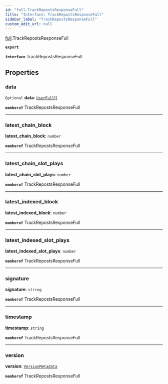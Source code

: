 ```yaml
---
id: "full.TrackRepostsResponseFull"
title: "Interface: TrackRepostsResponseFull"
sidebar_label: "TrackRepostsResponseFull"
custom_edit_url: null
---
```


[full](../namespaces/full.md).TrackRepostsResponseFull

**`export`**

**`interface`** TrackRepostsResponseFull

## Properties

### data

 `Optional` **data**: [`UserFull`](full.UserFull.md)[]

**`memberof`** TrackRepostsResponseFull

___

### latest\_chain\_block

 **latest\_chain\_block**: `number`

**`memberof`** TrackRepostsResponseFull

___

### latest\_chain\_slot\_plays

 **latest\_chain\_slot\_plays**: `number`

**`memberof`** TrackRepostsResponseFull

___

### latest\_indexed\_block

 **latest\_indexed\_block**: `number`

**`memberof`** TrackRepostsResponseFull

___

### latest\_indexed\_slot\_plays

 **latest\_indexed\_slot\_plays**: `number`

**`memberof`** TrackRepostsResponseFull

___

### signature

 **signature**: `string`

**`memberof`** TrackRepostsResponseFull

___

### timestamp

 **timestamp**: `string`

**`memberof`** TrackRepostsResponseFull

___

### version

 **version**: [`VersionMetadata`](full.VersionMetadata.md)

**`memberof`** TrackRepostsResponseFull
